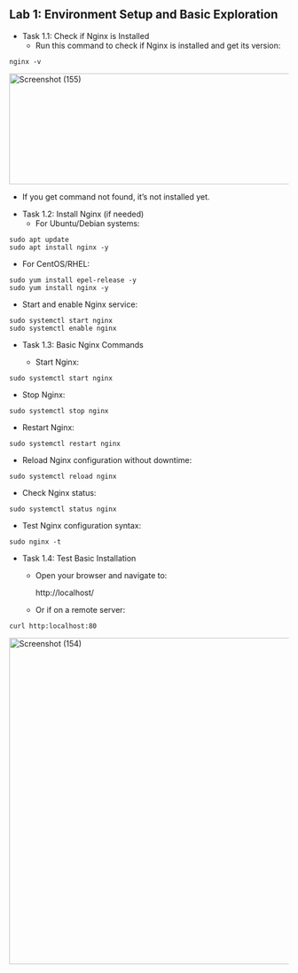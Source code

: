 ## Lab 1: Environment Setup and Basic Exploration
-  Task 1.1: Check if Nginx is Installed
   *  Run this command to check if Nginx is installed and get its version:
```
nginx -v
```
<img width="828" height="200" alt="Screenshot (155)" src="https://github.com/user-attachments/assets/4c935922-d9ba-4c26-af06-7e1098da90cb" />

   *  If you get command not found, it’s not installed yet.

-  Task 1.2: Install Nginx (if needed)
   *  For Ubuntu/Debian systems:
```
sudo apt update
sudo apt install nginx -y
```
   *  For CentOS/RHEL:
```
sudo yum install epel-release -y
sudo yum install nginx -y
```
   *  Start and enable Nginx service:
```
sudo systemctl start nginx
sudo systemctl enable nginx
```
-  Task 1.3: Basic Nginx Commands

   *  Start Nginx:
```
sudo systemctl start nginx
```
   *  Stop Nginx:
```
sudo systemctl stop nginx
```
   *  Restart Nginx:
```
sudo systemctl restart nginx
```
   *  Reload Nginx configuration without downtime:
```
sudo systemctl reload nginx
```
   *  Check Nginx status:
```
sudo systemctl status nginx
```
   *  Test Nginx configuration syntax:
```
sudo nginx -t
```
-  Task 1.4: Test Basic Installation
   *  Open your browser and navigate to:

      http://localhost/
   *  Or if on a remote server:
```
curl http:localhost:80
```
<img width="990" height="589" alt="Screenshot (154)" src="https://github.com/user-attachments/assets/5dc21e17-1375-4548-b253-b080b620eab5" />
